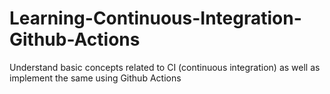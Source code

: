 # Learning-Continuous-Integration-Github-Actions
Understand basic concepts related to CI (continuous integration) as well as implement the same using Github Actions
